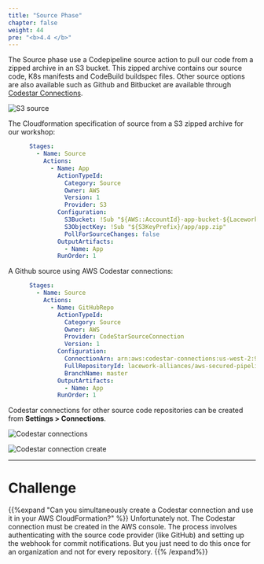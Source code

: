 ```yaml
---
title: "Source Phase"
chapter: false
weight: 44
pre: "<b>4.4 </b>"
---
```


The Source phase use a Codepipeline source action to pull our code from a zipped archive in an S3 bucket. This zipped archive contains our source code, K8s manifests and CodeBuild buildspec files. Other source options are also available such as
Github and Bitbucket are available through [Codestar Connections](https://docs.aws.amazon.com/codepipeline/latest/userguide/action-reference-CodestarConnectionSource.html).

![S3 source](/images/aws-s3-source.png)


The Cloudformation specification of source from a S3 zipped archive for our workshop:
```yaml
      Stages:
        - Name: Source
          Actions:
            - Name: App
              ActionTypeId:
                Category: Source
                Owner: AWS
                Version: 1
                Provider: S3
              Configuration:
                S3Bucket: !Sub "${AWS::AccountId}-app-bucket-${LaceworkAccountName}"
                S3ObjectKey: !Sub "${S3KeyPrefix}/app/app.zip"
                PollForSourceChanges: false
              OutputArtifacts:
                - Name: App
              RunOrder: 1
```

A Github source using AWS Codestar connections:

```yaml
      Stages:
        - Name: Source
          Actions:
            - Name: GitHubRepo
              ActionTypeId:
                Category: Source
                Owner: AWS
                Provider: CodeStarSourceConnection
                Version: 1
              Configuration:
                ConnectionArn: arn:aws:codestar-connections:us-west-2:911290716430:connection/baf6fdba-995f-4e59-8497-49c224c3479b
                FullRepositoryId: lacework-alliances/aws-secured-pipeline
                BranchName: master
              OutputArtifacts:
                - Name: App
              RunOrder: 1
```

Codestar connections for other source code repositories can be created from **Settings > Connections**.

![Codestar connections](/images/codestar-connections.png)

![Codestar connection create](/images/codestar-connection-create.png)

***
# Challenge
{{%expand "Can you simultaneously create a Codestar connection and use it in your AWS CloudFormation?" %}} Unfortunately not. The Codestar connection must be created in the AWS console. The process involves authenticating with the source code provider (like GitHub) and setting up the webhook for commit notifications. But you just need to do this once for an organization and not for every repository. {{% /expand%}}



